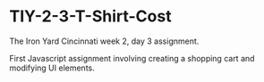 # TIY-2-3-T-Shirt-Cost

The Iron Yard Cincinnati week 2, day 3 assignment. 

First Javascript assignment involving creating a shopping cart and modifying UI elements.
